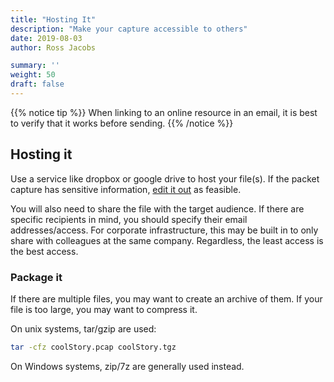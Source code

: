 ```yaml
---
title: "Hosting It"
description: "Make your capture accessible to others"
date: 2019-08-03
author: Ross Jacobs

summary: ''
weight: 50
draft: false
---
```


{{% notice tip %}}
When linking to an online resource in an email, it is best to verify that it works before sending.
{{% /notice %}}

## Hosting it

Use a service like dropbox or google drive to host your file(s).
If the packet capture has sensitive information, [edit it out](/edit/sanitizing_hex) as feasible.

You will also need to share the file with the target audience.
If there are specific recipients in mind, you should specify
their email addresses/access. For corporate infrastructure,
this may be built in to only share with colleagues at the same company.
Regardless, the least access is the best access.

### Package it

If there are multiple files, you may want to create an archive of them.
If your file is too large, you may want to compress it.

On unix systems, tar/gzip are used:

```bash
tar -cfz coolStory.pcap coolStory.tgz
```

On Windows systems, zip/7z are generally used instead.
